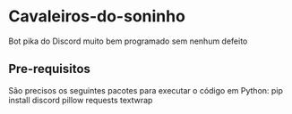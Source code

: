 # Cavaleiros-do-soninho

Bot pika do Discord muito bem programado sem nenhum defeito

## Pre-requisitos
São precisos os seguintes pacotes para executar o código em Python:
    pip install discord pillow requests textwrap

